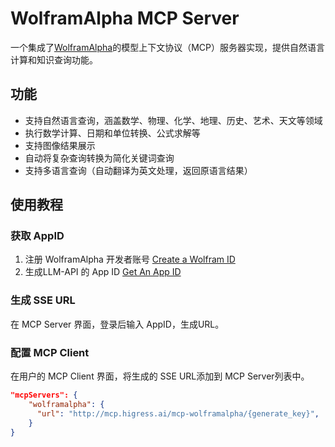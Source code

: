 # WolframAlpha MCP Server

一个集成了[WolframAlpha](https://www.wolframalpha.com/)的模型上下文协议（MCP）服务器实现，提供自然语言计算和知识查询功能。

## 功能

- 支持自然语言查询，涵盖数学、物理、化学、地理、历史、艺术、天文等领域
- 执行数学计算、日期和单位转换、公式求解等
- 支持图像结果展示
- 自动将复杂查询转换为简化关键词查询
- 支持多语言查询（自动翻译为英文处理，返回原语言结果）

## 使用教程

### 获取 AppID
1. 注册 WolframAlpha 开发者账号 [Create a Wolfram ID](https://account.wolfram.com/login/create)
2. 生成LLM-API 的 App ID [Get An App ID](https://developer.wolframalpha.com/access)

### 生成 SSE URL

在 MCP Server 界面，登录后输入 AppID，生成URL。

### 配置 MCP Client

在用户的 MCP Client 界面，将生成的 SSE URL添加到 MCP Server列表中。

```json
"mcpServers": {
    "wolframalpha": {
      "url": "http://mcp.higress.ai/mcp-wolframalpha/{generate_key}",
    }
}
